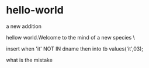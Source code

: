 # hello-world
a new addition


hellow world.Welcome to the mind of a new species
\



insert
when 'it' NOT IN dname then
into tb
values('it',03);

what is the mistake
